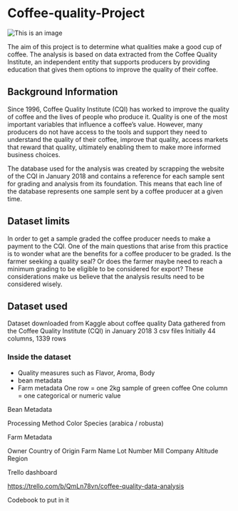 # Coffee-quality-Project

![This is an image](https://s1.qwant.com/thumbr/0x0/b/f/da8d590028a6c3e739e9ec4f5981793621f359d435ee8d3ace9775d2dd1389/cec1033bff7927e2ce0955659af65dda_M.jpg?u=https%3A%2F%2Fwww.businessincameroon.com%2Fmedia%2Fk2%2Fitems%2Fcache%2Fcec1033bff7927e2ce0955659af65dda_M.jpg&q=0&b=1&p=0&a=0)

The aim of this project is to determine what qualities make a good cup of coffee. The analysis is based on data extracted from the Coffee Quality Institute, an independent entity that supports producers by providing education that gives them options to improve the quality of their coffee. 

## Background Information

Since 1996, Coffee Quality Institute (CQI) has worked to improve the quality of coffee and the lives of people who produce it. Quality is one of the most important variables that influence a coffee’s value. However, many producers do not have access to the tools and support they need to understand the quality of their coffee, improve that quality, access markets that reward that quality, ultimately enabling them to make more informed business choices.

The database used for the analysis was created by scrapping the website of the CQI in January 2018 and contains a reference for each sample sent for grading and analysis from its foundation. This means that each line of the database represents one sample sent by a coffee producer at a given time. 

## Dataset limits

In order to get a sample graded the coffee producer needs to make a payment to the CQI. One of the main questions that arise from this practice is to wonder what are the benefits for a coffee producer to be graded. Is the farmer seeking a quality seal? Or does the farmer maybe need to reach a minimum grading to be eligible to be considered for export? These considerations make us believe that the analysis results need to be considered wisely.

## Dataset used

Dataset downloaded from Kaggle about coffee quality
Data gathered from the Coffee Quality Institute (CQI) in January 2018
3 csv files
Initially 44 columns, 1339 rows

### Inside the dataset
- Quality measures such as Flavor, Aroma, Body
- bean metadata
- Farm metadata
One row = one 2kg sample of green coffee
One column = one categorical or numeric value



Bean Metadata

Processing Method
Color
Species (arabica / robusta)

Farm Metadata

Owner
Country of Origin
Farm Name
Lot Number
Mill
Company
Altitude
Region

Trello dashboard

https://trello.com/b/QmLn78vn/coffee-quality-data-analysis

Codebook to put in it 

